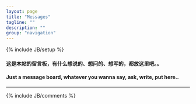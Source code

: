 ```yaml
---
layout: page
title: "Messages"
tagline: ""
description: ""
group: "navigation"
---
```

{% include JB/setup %}
#### 这是本站的留言板，有什么想说的、想问的、想写的，都放这里吧。。
#### Just a message board, whatever you wanna say, ask, write, put here..

---
{% include JB/comments %}
